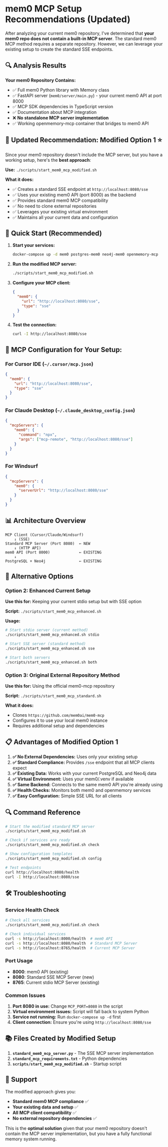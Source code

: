 # mem0 MCP Setup Recommendations (Updated)

After analyzing your current mem0 repository, I've determined that **your mem0 repo does not contain a built-in MCP server**. The standard mem0 MCP method requires a separate repository. However, we can leverage your existing setup to create the standard SSE endpoints.

## 🔍 Analysis Results

**Your mem0 Repository Contains:**
- ✅ Full mem0 Python library with Memory class
- ✅ FastAPI server (`mem0/server/main.py`) - your current mem0 API at port 8000
- ✅ MCP SDK dependencies in TypeScript version
- ✅ Documentation about MCP integration
- ❌ **No standalone MCP server implementation**
- ✅ Working openmemory-mcp container that bridges to mem0 API

## 🎯 **Updated Recommendation: Modified Option 1** ⭐

Since your mem0 repository doesn't include the MCP server, but you have a working setup, here's the **best approach**:

**Use:** `./scripts/start_mem0_mcp_modified.sh`

**What it does:**
- ✅ Creates a standard SSE endpoint at `http://localhost:8080/sse`
- ✅ Uses your existing mem0 API (port 8000) as the backend
- ✅ Provides standard mem0 MCP compatibility
- ✅ No need to clone external repositories
- ✅ Leverages your existing virtual environment
- ✅ Maintains all your current data and configuration

## 🚀 Quick Start (Recommended)

1. **Start your services:**
   ```bash
   docker-compose up -d mem0 postgres-mem0 neo4j-mem0 openmemory-mcp
   ```

2. **Run the modified MCP server:**
   ```bash
   ./scripts/start_mem0_mcp_modified.sh
   ```

3. **Configure your MCP client:**
   ```json
   {
     "mem0": {
       "url": "http://localhost:8080/sse",
       "type": "sse"
     }
   }
   ```

4. **Test the connection:**
   ```bash
   curl -I http://localhost:8080/sse
   ```

## 🔧 **MCP Configuration for Your Setup:**

### For Cursor IDE (`~/.cursor/mcp.json`)
```json
{
  "mem0": {
    "url": "http://localhost:8080/sse",
    "type": "sse"
  }
}
```

### For Claude Desktop (`~/.claude_desktop_config.json`)
```json
{
  "mcpServers": {
    "mem0": {
      "command": "npx",
      "args": ["mcp-remote", "http://localhost:8080/sse"]
    }
  }
}
```

### For Windsurf
```json
{
  "mcpServers": {
    "mem0": {
      "serverUrl": "http://localhost:8080/sse"
    }
  }
}
```

## 📊 **Architecture Overview**

```
MCP Client (Cursor/Claude/Windsurf)
    ↓ (SSE)
Standard MCP Server (Port 8080)  ← NEW
    ↓ (HTTP API)
mem0 API (Port 8000)             ← EXISTING
    ↓
PostgreSQL + Neo4j               ← EXISTING
```

## 🚀 **Alternative Options**

### Option 2: Enhanced Current Setup

**Use this for:** Keeping your current stdio setup but with SSE option

**Script:** `./scripts/start_mem0_mcp_enhanced.sh`

**Usage:**
```bash
# Start stdio server (current method)
./scripts/start_mem0_mcp_enhanced.sh stdio

# Start SSE server (standard method)
./scripts/start_mem0_mcp_enhanced.sh sse

# Start both servers
./scripts/start_mem0_mcp_enhanced.sh both
```

### Option 3: Original External Repository Method

**Use this for:** Using the official mem0-mcp repository

**Script:** `./scripts/start_mem0_mcp_standard.sh`

**What it does:**
- Clones `https://github.com/mem0ai/mem0-mcp`
- Configures it to use your local mem0 instance
- Requires additional setup and dependencies

## 📋 **Advantages of Modified Option 1**

1. **✅ No External Dependencies:** Uses only your existing setup
2. **✅ Standard Compliance:** Provides `/sse` endpoint that all MCP clients expect
3. **✅ Existing Data:** Works with your current PostgreSQL and Neo4j data
4. **✅ Virtual Environment:** Uses your mem0/.venv if available
5. **✅ Same Backend:** Connects to the same mem0 API you're already using
6. **✅ Health Checks:** Monitors both mem0 and openmemory services
7. **✅ Easy Configuration:** Simple SSE URL for all clients

## 🔍 **Command Reference**

```bash
# Start the modified standard MCP server
./scripts/start_mem0_mcp_modified.sh

# Check if services are ready
./scripts/start_mem0_mcp_modified.sh check

# Show configuration templates
./scripts/start_mem0_mcp_modified.sh config

# Test endpoints
curl http://localhost:8080/health
curl -I http://localhost:8080/sse
```

## 🛠 **Troubleshooting**

### Service Health Check
```bash
# Check all services
./scripts/start_mem0_mcp_modified.sh check

# Check individual services
curl -s http://localhost:8000/health  # mem0 API
curl -s http://localhost:8080/health  # Standard MCP Server
curl -s http://localhost:8765/health  # Current MCP Server
```

### Port Usage
- **8000**: mem0 API (existing)
- **8080**: Standard SSE MCP Server (new)
- **8765**: Current stdio MCP Server (existing)

### Common Issues

1. **Port 8080 in use:** Change `MCP_PORT=8080` in the script
2. **Virtual environment issues:** Script will fall back to system Python
3. **Service not running:** Run `docker-compose up -d` first
4. **Client connection:** Ensure you're using `http://localhost:8080/sse`

## 📚 **Files Created by Modified Setup**

1. **`standard_mem0_mcp_server.py`** - The SSE MCP server implementation
2. **`standard_mcp_requirements.txt`** - Python dependencies
3. **`scripts/start_mem0_mcp_modified.sh`** - Startup script

## 🤝 **Support**

The modified approach gives you:
- **Standard mem0 MCP compliance** ✅
- **Your existing data and setup** ✅
- **All MCP client compatibility** ✅
- **No external repository dependencies** ✅

This is the **optimal solution** given that your mem0 repository doesn't contain the MCP server implementation, but you have a fully functional memory system running.
